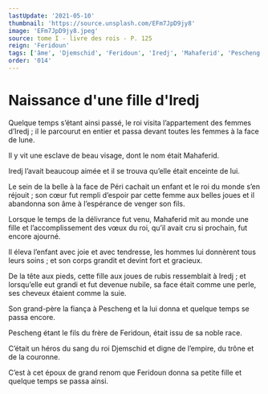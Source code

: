 ```yaml
---
lastUpdate: '2021-05-10'
thumbnail: 'https://source.unsplash.com/EFm7JpD9jy8'
image: 'EFm7JpD9jy8.jpeg'
source: tome I - livre des rois - P. 125
reign: 'Feridoun'
tags: ['âme', 'Djemschid', 'Feridoun', 'Iredj', 'Mahaferid', 'Pescheng', 'Péri']
order: '014'
---
```


# Naissance d'une fille d'Iredj

Quelque temps s’étant ainsi passé, le roi visita l’appartement des femmes d’Iredj ; il le parcourut en entier et passa devant toutes les femmes à la face de lune.

Il y vit une esclave de beau visage, dont le nom était Mahaferid.

Iredj l’avait beaucoup aimée et il se trouva qu’elle était enceinte de lui.

Le sein de la belle à la face de Péri cachait un enfant et le roi du monde s’en réjouit ; son cœur fut rempli d’espoir par cette femme aux belles joues et il abandonna son âme à l’espérance de venger son fils.

Lorsque le temps de la délivrance fut venu, Mahaferid mit au monde une fille et l’accomplissement des vœux du roi, qu’il avait cru si prochain, fut encore ajourné.

Il éleva l’enfant avec joie et avec tendresse, les hommes lui donnèrent tous leurs soins ; et son corps grandit et devint fort et gracieux.

De la tête aux pieds, cette fille aux joues de rubis ressemblait à Iredj ; et lorsqu’elle eut grandi et fut devenue nubile, sa face était comme une perle, ses cheveux étaient comme la suie.

Son grand-père la fiança à Pescheng et la lui donna et quelque temps se passa encore.

Pescheng étant le fils du frère de Feridoun, était issu de sa noble race.

C’était un héros du sang du roi Djemschid et digne de l’empire, du trône et de la couronne.

C’est à cet époux de grand renom que Feridoun donna sa petite fille et quelque temps se passa ainsi.
